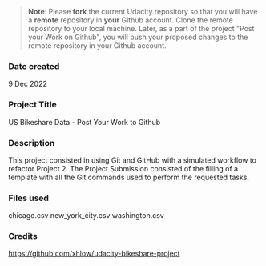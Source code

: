 >**Note**: Please **fork** the current Udacity repository so that you will have a **remote** repository in **your** Github account. Clone the remote repository to your local machine. Later, as a part of the project "Post your Work on Github", you will push your proposed changes to the remote repository in your Github account.

### Date created
9 Dec 2022

### Project Title
US Bikeshare Data - Post Your Work to Github 

### Description
This project consisted in using Git and GitHub with a simulated workflow to refactor Project 2.
The Project Submission consisted of the filling of a template with all the Git commands used to perform the requested tasks.

### Files used
chicago.csv
new_york_city.csv
washington.csv 


### Credits
https://github.com/xhlow/udacity-bikeshare-project

